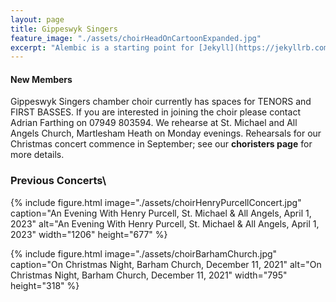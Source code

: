 ```yaml
---
layout: page
title: Gippeswyk Singers
feature_image: "./assets/choirHeadOnCartoonExpanded.jpg"
excerpt: "Alembic is a starting point for [Jekyll](https://jekyllrb.com/) projects. Rather than starting from scratch, this boilerplate is designed to get the ball rolling immediately. Install it, configure it, tweak it, push it."
---
```


#### New Members

Gippeswyk Singers chamber choir currently has spaces for TENORS and FIRST BASSES. If you are interested in joining the choir please contact Adrian Farthing on 07949 803594. We rehearse at St. Michael and All Angels Church, Martlesham Heath on Monday evenings. Rehearsals for our Christmas concert commence in September; see our **choristers page** for more details.

### Previous Concerts\

{% include figure.html image="./assets/choirHenryPurcellConcert.jpg" caption="An Evening With Henry Purcell, St. Michael & All Angels, April 1, 2023" alt="An Evening With Henry Purcell, St. Michael & All Angels, April 1, 2023" width="1206" height="677" %}

{% include figure.html image="./assets/choirBarhamChurch.jpg" caption="On Christmas Night, Barham Church, December 11, 2021" alt="On Christmas Night, Barham Church, December 11, 2021" width="795" height="318" %}